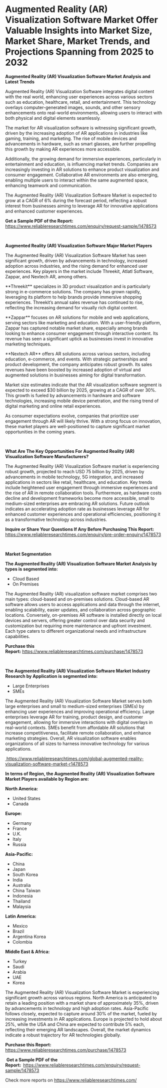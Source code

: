 <p><h1>Augmented Reality (AR) Visualization Software Market Offer Valuable Insights into Market Size, Market Share, Market Trends, and Projections Spanning from 2025 to 2032</h1></p><p><strong>Augmented Reality (AR) Visualization Software Market Analysis and Latest Trends</strong></p>
<p><p>Augmented Reality (AR) Visualization Software integrates digital content with the real world, enhancing user experiences across various sectors such as education, healthcare, retail, and entertainment. This technology overlays computer-generated images, sounds, and other sensory enhancements onto real-world environments, allowing users to interact with both physical and digital elements seamlessly. </p><p>The market for AR visualization software is witnessing significant growth, driven by the increasing adoption of AR applications in industries like gaming, training, and marketing. The rise of mobile devices and advancements in hardware, such as smart glasses, are further propelling this growth by making AR experiences more accessible. </p><p>Additionally, the growing demand for immersive experiences, particularly in entertainment and education, is influencing market trends. Companies are increasingly investing in AR solutions to enhance product visualization and consumer engagement. Collaborative AR environments are also emerging, enabling multiple users to interact within the same augmented space, enhancing teamwork and communication.</p><p>The Augmented Reality (AR) Visualization Software Market is expected to grow at a CAGR of 6% during the forecast period, reflecting a robust interest from businesses aiming to leverage AR for innovative applications and enhanced customer experiences.</p></p>
<p><strong>Get a Sample PDF of the Report:&nbsp;</strong> <a href="https://www.reliableresearchtimes.com/enquiry/request-sample/1478573?utm_campaign=2232&utm_medium=2&utm_source=Github&utm_content=ia&utm_term=11032025&utm_id=augmented-reality-ar-visualization-software">https://www.reliableresearchtimes.com/enquiry/request-sample/1478573</a></p>
<p>&nbsp;</p>
<p><strong>Augmented Reality (AR) Visualization Software Major Market Players</strong></p>
<p><p>The Augmented Reality (AR) Visualization Software Market has seen significant growth, driven by advancements in technology, increased adoption across industries, and the rising demand for enhanced user experiences. Key players in the market include Threekit, Atlatl Software, Zappar, and Nextech AR, among others.</p><p>**Threekit** specializes in 3D product visualization and is particularly strong in e-commerce solutions. The company has grown rapidly, leveraging its platform to help brands provide immersive shopping experiences. Threekit’s annual sales revenue has continued to rise, reflecting the increasing demand for visually rich digital content.</p><p>**Zappar** focuses on AR solutions for mobile and web applications, serving sectors like marketing and education. With a user-friendly platform, Zappar has captured notable market share, especially among brands looking to enhance consumer engagement through interactive content. Its revenue has seen a significant uptick as businesses invest in innovative marketing techniques.</p><p>**Nextech AR** offers AR solutions across various sectors, including education, e-commerce, and events. With strategic partnerships and product development, the company anticipates robust growth. Its sales revenues have been boosted by increased adoption of virtual and augmented solutions in businesses aiming for digital transformation.</p><p>Market size estimates indicate that the AR visualization software segment is expected to exceed $30 billion by 2025, growing at a CAGR of over 30%. This growth is fueled by advancements in hardware and software technologies, increasing mobile device penetration, and the rising trend of digital marketing and online retail experiences.</p><p>As consumer expectations evolve, companies that prioritize user engagement through AR will likely thrive. With a strong focus on innovation, these market players are well-positioned to capture significant market opportunities in the coming years.</p></p>
<p>&nbsp;</p>
<p><strong>What Are The Key Opportunities For Augmented Reality (AR) Visualization Software Manufacturers?</strong></p>
<p><p>The Augmented Reality (AR) Visualization Software market is experiencing robust growth, projected to reach USD 75 billion by 2025, driven by advancements in mobile technology, 5G integration, and increased applications in sectors like retail, healthcare, and education. Key trends include heightened user engagement through immersive experiences and the rise of AR in remote collaboration tools. Furthermore, as hardware costs decline and development frameworks become more accessible, small to medium-sized enterprises are embracing AR solutions. Future outlook indicates an accelerating adoption rate as businesses leverage AR for enhanced customer experiences and operational efficiencies, positioning it as a transformative technology across industries.</p></p>
<p><strong>Inquire or Share Your Questions If Any Before Purchasing This Report:</strong> <a href="https://www.reliableresearchtimes.com/enquiry/pre-order-enquiry/1478573?utm_campaign=2232&utm_medium=2&utm_source=Github&utm_content=ia&utm_term=11032025&utm_id=augmented-reality-ar-visualization-software">https://www.reliableresearchtimes.com/enquiry/pre-order-enquiry/1478573</a></p>
<p>&nbsp;</p>
<p><strong>Market Segmentation</strong></p>
<p><strong>The Augmented Reality (AR) Visualization Software Market Analysis by types is segmented into:</strong></p>
<p><ul><li>Cloud Based</li><li>On Premises</li></ul></p>
<p><p>The Augmented Reality (AR) visualization software market comprises two main types: cloud-based and on-premises solutions. Cloud-based AR software allows users to access applications and data through the internet, enabling scalability, easier updates, and collaboration across geographic locations. Conversely, on-premises AR software is installed directly on local devices and servers, offering greater control over data security and customization but requiring more maintenance and upfront investment. Each type caters to different organizational needs and infrastructure capabilities.</p></p>
<p><strong>Purchase this Report:&nbsp;</strong><a href="https://www.reliableresearchtimes.com/purchase/1478573?utm_campaign=2232&utm_medium=2&utm_source=Github&utm_content=ia&utm_term=11032025&utm_id=augmented-reality-ar-visualization-software">https://www.reliableresearchtimes.com/purchase/1478573</a></p>
<p>&nbsp;</p>
<p><strong>The Augmented Reality (AR) Visualization Software Market Industry Research by Application is segmented into:</strong></p>
<p><ul><li>Large Enterprises</li><li>SMEs</li></ul></p>
<p><p>The Augmented Reality (AR) Visualization Software Market serves both large enterprises and small to medium-sized enterprises (SMEs) by enhancing user experiences and improving operational efficiency. Large enterprises leverage AR for training, product design, and customer engagement, allowing for immersive interactions with digital overlays in real-world contexts. SMEs benefit from affordable AR solutions that increase competitiveness, facilitate remote collaboration, and enhance marketing strategies. Overall, AR visualization software enables organizations of all sizes to harness innovative technology for various applications.</p></p>
<p><a href="https://www.reliableresearchtimes.com/global-augmented-reality-visualization-software-market-r1478573?utm_campaign=2232&utm_medium=2&utm_source=Github&utm_content=ia&utm_term=11032025&utm_id=augmented-reality-ar-visualization-software">&nbsp;https://www.reliableresearchtimes.com/global-augmented-reality-visualization-software-market-r1478573</a></p>
<p><strong>In terms of Region, the Augmented Reality (AR) Visualization Software Market Players available by Region are:</strong></p>
<p>
    <p> <strong> North America: </strong>
        <ul>
            <li>United States</li>
            <li>Canada</li>
        </ul>
        </p> 
    <p> <strong> Europe: </strong>
        <ul>
            <li>Germany</li>
            <li>France</li>
            <li>U.K.</li>
            <li>Italy</li>
            <li>Russia</li>
        </ul>
        </p> 
    <p> <strong> Asia-Pacific: </strong>
        <ul>
            <li>China</li>
            <li>Japan</li>
            <li>South Korea</li>
            <li>India</li>
            <li>Australia</li>
            <li>China Taiwan</li>
            <li>Indonesia</li>
            <li>Thailand</li>
            <li>Malaysia</li>
        </ul>
        </p> 
    <p> <strong> Latin America: </strong>
        <ul>
            <li>Mexico</li>
            <li>Brazil</li>
            <li>Argentina Korea</li>
            <li>Colombia</li>
        </ul>
        </p> 
    <p> <strong> Middle East & Africa: </strong>
        <ul>
            <li>Turkey</li>
            <li>Saudi</li>
            <li>Arabia</li>
            <li>UAE</li>
            <li>Korea</li>
        </ul>
    </p>
    </p>
<p><p>The Augmented Reality (AR) Visualization Software Market is experiencing significant growth across various regions. North America is anticipated to retain a leading position with a market share of approximately 35%, driven by advancements in technology and high adoption rates. Asia-Pacific follows closely, expected to capture around 30% of the market, fueled by increasing investments in AR applications. Europe is projected to hold about 25%, while the USA and China are expected to contribute 5% each, reflecting their emerging AR landscapes. Overall, the market dynamics indicate a robust trajectory for AR technologies globally.</p></p>
<p><strong>Purchase this Report: </strong><a href="https://www.reliableresearchtimes.com/purchase/1478573?utm_campaign=2232&utm_medium=2&utm_source=Github&utm_content=ia&utm_term=11032025&utm_id=augmented-reality-ar-visualization-software">https://www.reliableresearchtimes.com/purchase/1478573</a></p>
<p>&nbsp;<strong>Get a Sample PDF of the Report:&nbsp;&nbsp;</strong><a href="https://www.reliableresearchtimes.com/enquiry/request-sample/1478573?utm_campaign=2232&utm_medium=2&utm_source=Github&utm_content=ia&utm_term=11032025&utm_id=augmented-reality-ar-visualization-software">https://www.reliableresearchtimes.com/enquiry/request-sample/1478573</a></p>
<p><strong></strong></p>
<p>Check more reports on <a href="https://www.reliableresearchtimes.com/?utm_campaign=2232&utm_medium=2&utm_source=Github&utm_content=ia&utm_term=11032025&utm_id=augmented-reality-ar-visualization-software">https://www.reliableresearchtimes.com/</a></p>